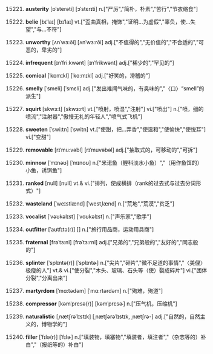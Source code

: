 15221. **austerity**
[ɒˈsterəti]  [ɔˈstɛrɪti]
n.["严厉","简朴，朴素","苦行","节衣缩食"]  

15222. **belie**
[bɪˈlaɪ]  [bɪˈlaɪ]
vt.["歪曲真相，掩饰","证明…为虚假","辜负，使…失望","与…不符"]  

15223. **unworthy**
[ʌnˈwɜ:ði]  [ʌnˈwɜ:rði]
adj.["不值得的","无价值的","不合适的","可恶的，卑劣的"]  

15224. **infrequent**
[ɪnˈfri:kwənt]  [ɪnˈfrikwənt]
adj.["稀少的","罕见的"]  

15225. **comical**
[ˈkɒmɪkl]  [ˈkɑ:mɪkl]
adj.["好笑的，滑稽的"]  

15226. **smelly**
[ˈsmeli]  [ˈsmɛli]
adj.["发出难闻气味的，有臭味的","〈口〉“smell”的派生"]  

15227. **squirt**
[skwɜ:t]  [skwɜ:rt]
vt.["喷射，喷湿","注射"]  vi.["喷出"]  n.["喷，细的喷流","注射器","傲慢无礼的年轻人","喷气式飞机"]  

15228. **sweeten**
[ˈswi:tn]  [ˈswitn]
vt.["使甜，把…弄香","使温和","使愉快","使悦耳"]  vi.["变甜"]  

15229. **removable**
[rɪˈmu:vəbl]  [rɪˈmuvəbəl]
adj.["抽取式的，可移动的","可拆"]  

15230. **minnow**
[ˈmɪnəʊ]  [ˈmɪnoʊ]
n.["米诺鱼（鲤科淡水小鱼）","（用作鱼饵的）小鱼，诱饵鱼"]  

15231. **ranked**
[null]  [null]
vt.& vi.["排列，使成横排（rank的过去式与过去分词形式）"]  

15232. **wasteland**
[ˈweɪstlænd]  [ˈwestˌlænd]
n.["荒地","荒漠","贫乏"]  

15233. **vocalist**
[ˈvəʊkəlɪst]  [ˈvoʊkəlɪst]
n.["声乐家","歌手"]  

15234. **outfitter**
[ˈaʊtfɪtə(r)]  []
n.["旅行用品商，运动用具商"]  

15235. **fraternal**
[frəˈtɜ:nl]  [frəˈtɜ:rnl]
adj.["兄弟的","兄弟般的","友好的","同志般的"]  

15236. **splinter**
[ˈsplɪntə(r)]  [ˈsplɪntɚ]
n.["尖片","碎片","微不足道的事情","〈美俚〉极瘦的人"]  vt.& vi.["使分裂","木头、玻璃、石头等（使）裂成碎片"]  vi.["团体分裂","分离出来"]  

15237. **martyrdom**
[ˈmɑ:tədəm]  [ˈmɑ:rtərdəm]
n.["殉难，殉道"]  

15238. **compressor**
[kəmˈpresə(r)]  [kəmˈprɛsɚ]
n.["压气机，压缩机"]  

15239. **naturalistic**
[ˌnætʃrəˈlɪstɪk]  [ˌnætʃərəˈlɪstɪk, ˌnætʃrə-]
adj.["自然的，自然主义的，博物学的"]  

15240. **filler**
[ˈfɪlə(r)]  [ˈfɪlɚ]
n.["填装物，填塞物","填装者，填注者","（杂志等的）补白","（报纸等的）补白"]  

